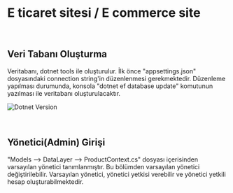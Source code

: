 # E ticaret sitesi / E commerce site

<br>

## Veri Tabanı Oluşturma
Veritabanı, dotnet tools ile oluşturulur. İlk önce "appsettings.json" dosyasındaki connection string'in düzenlenmesi gerekmektedir. Düzenleme yapılması durumunda, konsola "dotnet ef database update" komutunun yazılması ile veritabanı oluşturulacaktır. 

![Dotnet Version](https://img.shields.io/badge/version-6.0.4-blue)

<br>

## Yönetici(Admin) Girişi
"Models --> DataLayer --> ProductContext.cs" dosyası içerisinden varsayılan yönetici tanımlanmıştır. Bu bölümden varsayılan yönetici değiştirilebilir. Varsayılan yönetici, yönetici yetkisi verebilir ve yönetici yetkili hesap oluşturabilmektedir.


